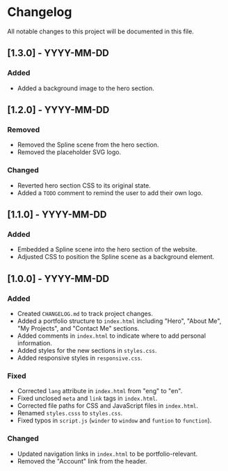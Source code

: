 # Changelog

All notable changes to this project will be documented in this file.

## [1.3.0] - YYYY-MM-DD

### Added
- Added a background image to the hero section.

## [1.2.0] - YYYY-MM-DD

### Removed
- Removed the Spline scene from the hero section.
- Removed the placeholder SVG logo.

### Changed
- Reverted hero section CSS to its original state.
- Added a `TODO` comment to remind the user to add their own logo.

## [1.1.0] - YYYY-MM-DD

### Added
- Embedded a Spline scene into the hero section of the website.
- Adjusted CSS to position the Spline scene as a background element.

## [1.0.0] - YYYY-MM-DD

### Added
- Created `CHANGELOG.md` to track project changes.
- Added a portfolio structure to `index.html` including "Hero", "About Me", "My Projects", and "Contact Me" sections.
- Added comments in `index.html` to indicate where to add personal information.
- Added styles for the new sections in `styles.css`.
- Added responsive styles in `responsive.css`.

### Fixed
- Corrected `lang` attribute in `index.html` from "eng" to "en".
- Fixed unclosed `meta` and `link` tags in `index.html`.
- Corrected file paths for CSS and JavaScript files in `index.html`.
- Renamed `styles.csss` to `styles.css`.
- Fixed typos in `script.js` (`winder` to `window` and `funtion` to `function`).

### Changed
- Updated navigation links in `index.html` to be portfolio-relevant.
- Removed the "Account" link from the header.

